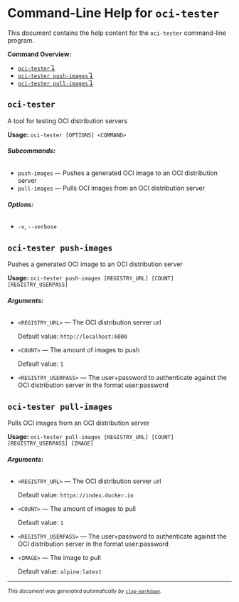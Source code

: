 # Command-Line Help for `oci-tester`

This document contains the help content for the `oci-tester` command-line program.

**Command Overview:**

- [`oci-tester`↴](#oci-tester)
- [`oci-tester push-images`↴](#oci-tester-push-images)
- [`oci-tester pull-images`↴](#oci-tester-pull-images)

## `oci-tester`

A tool for testing OCI distribution servers

**Usage:** `oci-tester [OPTIONS] <COMMAND>`

###### **Subcommands:**

- `push-images` — Pushes a generated OCI image to an OCI distribution server
- `pull-images` — Pulls OCI images from an OCI distribution server

###### **Options:**

- `-v`, `--verbose`

## `oci-tester push-images`

Pushes a generated OCI image to an OCI distribution server

**Usage:** `oci-tester push-images [REGISTRY_URL] [COUNT] [REGISTRY_USERPASS]`

###### **Arguments:**

- `<REGISTRY_URL>` — The OCI distribution server url

  Default value: `http://localhost:6000`

- `<COUNT>` — The amount of images to push

  Default value: `1`

- `<REGISTRY_USERPASS>` — The user+password to authenticate against the OCI distribution server in the format user:password

## `oci-tester pull-images`

Pulls OCI images from an OCI distribution server

**Usage:** `oci-tester pull-images [REGISTRY_URL] [COUNT] [REGISTRY_USERPASS] [IMAGE]`

###### **Arguments:**

- `<REGISTRY_URL>` — The OCI distribution server url

  Default value: `https://index.docker.io`

- `<COUNT>` — The amount of images to pull

  Default value: `1`

- `<REGISTRY_USERPASS>` — The user+password to authenticate against the OCI distribution server in the format user:password
- `<IMAGE>` — The image to pull

  Default value: `alpine:latest`

<hr/>

<small><i>
This document was generated automatically by
<a href="https://crates.io/crates/clap-markdown"><code>clap-markdown</code></a>.
</i></small>
